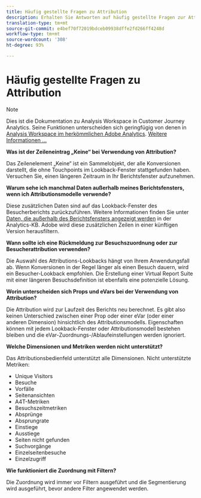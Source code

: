 ```yaml
---
title: Häufig gestellte Fragen zu Attribution
description: Erhalten Sie Antworten auf häufig gestellte Fragen zur Attribution.
translation-type: tm+mt
source-git-commit: e4bef70f72019bdceb09938dffe2fd266ff4248d
workflow-type: tm+mt
source-wordcount: '308'
ht-degree: 93%

---
```



# Häufig gestellte Fragen zu Attribution

>[!NOTE]
>
>Dies ist die Dokumentation zu Analysis Workspace in Customer Journey Analytics. Seine Funktionen unterscheiden sich geringfügig von denen in [Analysis Workspace im herkömmlichen Adobe Analytics](https://docs.adobe.com/content/help/de-DE/analytics/analyze/analysis-workspace/home.html). [Weitere Informationen ...](/help/getting-started/cja-aa.md)

**Was ist der Zeileneintrag „Keine“ bei Verwendung von Attribution?**

Das Zeilenelement „Keine“ ist ein Sammelobjekt, der alle Konversionen darstellt, die ohne Touchpoints im Lookback-Fenster stattgefunden haben. Versuchen Sie, einen längeren Zeitraum in Ihr Berichtsfenster aufzunehmen.

**Warum sehe ich manchmal Daten außerhalb meines Berichtsfensters, wenn ich Attributionsmodelle verwende?**

Diese zusätzlichen Daten sind auf das Lookback-Fenster des Besucherberichts zurückzuführen. Weitere Informationen finden Sie unter [Daten, die außerhalb des Berichtsfensters angezeigt werden](https://helpx.adobe.com/de/analytics/kb/data-appearing-outside-reporting-window.html) in der Analytics-KB. Adobe wird diese zusätzlichen Zeilen in einer künftigen Version herausfiltern.

**Wann sollte ich eine Rückmeldung zur Besuchszuordnung oder zur Besucherattribution verwenden?**

Die Auswahl des Attributions-Lookbacks hängt von Ihrem Anwendungsfall ab. Wenn Konversionen in der Regel länger als einen Besuch dauern, wird ein Besucher-Lookback empfohlen. Die Erstellung einer Virtual Report Suite mit einer längeren Besuchsdefinition ist ebenfalls eine potenzielle Lösung.

**Worin unterscheiden sich Props und eVars bei der Verwendung von Attribution?**

Die Attribution wird zur Laufzeit des Berichts neu berechnet. Es gibt also keinen Unterschied zwischen einer Prop oder einer eVar (oder einer anderen Dimension) hinsichtlich des Attributionsmodells. Eigenschaften können mit jedem Lookback-Fenster oder Attributionsmodell bestehen bleiben und die eVar-Zuordnungs-/Ablaufeinstellungen werden ignoriert.

**Welche Dimensionen und Metriken werden nicht unterstützt?**

Das Attributionsbedienfeld unterstützt alle Dimensionen. Nicht unterstützte Metriken:

* Unique Visitors
* Besuche
* Vorfälle
* Seitenansichten
* A4T-Metriken
* Besuchszeitmetriken
* Absprünge
* Absprungrate
* Einstiege
* Ausstiege
* Seiten nicht gefunden
* Suchvorgänge
* Einzelseitenbesuche
* Einzelzugriff

**Wie funktioniert die Zuordnung mit Filtern?**

Die Zuordnung wird immer vor Filtern ausgeführt und die Segmentierung wird ausgeführt, bevor andere Filter angewendet werden.
